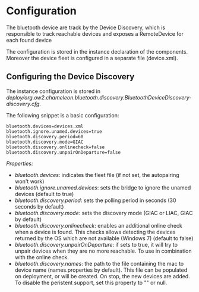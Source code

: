Configuration
=============

The bluetooth device are track by the Device Discovery, which is responsible to track reachable devices and exposes a RemoteDevice for each found device

The configuration is stored in the instance declaration of the components. Moreover the device fleet is configured
 in a separate file (device.xml).

Configuring the Device Discovery
--------------------------------

The instance configuration is stored in _deploy/org.ow2.chameleon.bluetooth.discovery.BluetoothDeviceDiscovery-discovery.cfg_.

The following snippet is a basic configuration:

    bluetooth.devices=devices.xml
    bluetooth.ignore.unamed.devices=true
    bluetooth.discovery.period=60
    bluetooth.discovery.mode=GIAC
    bluetooth.discovery.onlinecheck=false
    bluetooth.discovery.unpairOnDeparture=false

*Properties:*

 * _bluetooth.devices_: indicates the fleet file (if not set, the autopairing won't work)
 * _bluetooth.ignore.unamed.devices_: sets the bridge to ignore the unamed devices (default to true)
 * _bluetooth.discovery.period_: sets the polling period in seconds (30 seconds by default)
 * _bluetooth.discovery.mode_: sets the discovery mode (GIAC or LIAC, GIAC by default)
 * _bluetooth.discovery.onlinecheck_: enables an additional online check when a device is found. This checks allows
 detecting the devices returned by the OS which are not available (Windows 7) (default to false)
 * _bluetooth.discovery.unpairOnDeparture_: if sets to true, it will try to unpair devices when they are no more
 reachable. To use in combination with the online check.
 * _bluetooth.discovery.names_: the path to the file containing the mac to device name (names.properties by default).
  This file can be populated on deployment, or will be created. On stop, the new devices are added. To disable the
  peristent support, set this property to "" or null.






